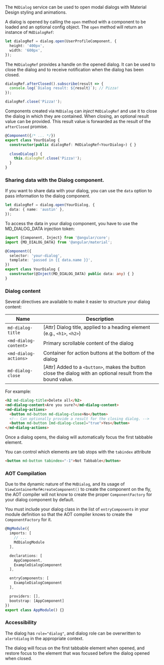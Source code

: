 The `MdDialog` service can be used to open modal dialogs with Material Design styling and 
animations.

<!-- example(dialog-overview) -->

A dialog is opened by calling the `open` method with a component to be loaded and an optional 
config object. The `open` method will return an instance of `MdDialogRef`:

```ts
let dialogRef = dialog.open(UserProfileComponent, {
  height: '400px',
  width: '600px',
});
```

The `MdDialogRef` provides a handle on the opened dialog. It can be used to close the dialog and to
receive notification when the dialog has been closed.

```ts
dialogRef.afterClosed().subscribe(result => {
  console.log(`Dialog result: ${result}`); // Pizza!
});

dialogRef.close('Pizza!');
```

Components created via `MdDialog` can _inject_ `MdDialogRef` and use it to close the dialog
in which they are contained. When closing, an optional result value can be provided. This result
value is forwarded as the result of the `afterClosed` promise. 

```ts
@Component({/* ... */})
export class YourDialog {
  constructor(public dialogRef: MdDialogRef<YourDialog>) { }
  
  closeDialog() {
    this.dialogRef.close('Pizza!');
  }
}
```

### Sharing data with the Dialog component.
If you want to share data with your dialog, you can use the `data` option to pass information to the dialog component.

```ts
let dialogRef = dialog.open(YourDialog, {
  data: { name: 'austin' },
});
```

To access the data in your dialog component, you have to use the MD_DIALOG_DATA injection token:

```ts
import {Component, Inject} from '@angular/core';
import {MD_DIALOG_DATA} from '@angular/material';

@Component({
  selector: 'your-dialog',
  template: 'passed in {{ data.name }}',
})
export class YourDialog {
  constructor(@Inject(MD_DIALOG_DATA) public data: any) { }
}
```

<!-- example(dialog-data) -->

### Dialog content
Several directives are available to make it easier to structure your dialog content:

| Name                  | Description                                                                                                   |
|-----------------------|---------------------------------------------------------------------------------------------------------------|
| `md-dialog-title`     | \[Attr] Dialog title, applied to a heading element (e.g., `<h1>`, `<h2>`)                                     |
| `<md-dialog-content>` | Primary scrollable content of the dialog                                                                      |
| `<md-dialog-actions>` | Container for action buttons at the bottom of the dialog                                                      |
| `md-dialog-close`     | \[Attr] Added to a `<button>`, makes the button close the dialog with an optional result from the bound value.|

For example:
```html
<h2 md-dialog-title>Delete all</h2>
<md-dialog-content>Are you sure?</md-dialog-content>
<md-dialog-actions>
  <button md-button md-dialog-close>No</button>
  <!-- Can optionally provide a result for the closing dialog. -->
  <button md-button [md-dialog-close]="true">Yes</button>
</md-dialog-actions>
```

Once a dialog opens, the dialog will automatically focus the first tabbable element.

You can control which elements are tab stops with the `tabindex` attribute

```html
<button md-button tabindex="-1">Not Tabbable</button>
```

<!-- example(dialog-content) -->

### AOT Compilation

Due to the dynamic nature of the `MdDialog`, and its usage of `ViewContainerRef#createComponent()`
to create the component on the fly, the AOT compiler will not know to create the proper
`ComponentFactory` for your dialog component by default.

You must include your dialog class in the list of `entryComponents` in your module definition so
that the AOT compiler knows to create the `ComponentFactory` for it.

```ts
@NgModule({
  imports: [
    // ...
    MdDialogModule
  ],

  declarations: [
    AppComponent,
    ExampleDialogComponent
  ],

  entryComponents: [
    ExampleDialogComponent
  ],

  providers: [],
  bootstrap: [AppComponent]
})
export class AppModule() {}
```

### Accessibility
The dialog has `role="dialog"`, and dialog role can be overwritten to `alertdialog` in the
appropriate context.

The dialog will focus on the first tabbable element when opened,
and restore focus to the element that was focused before the dialog opened when closed.

